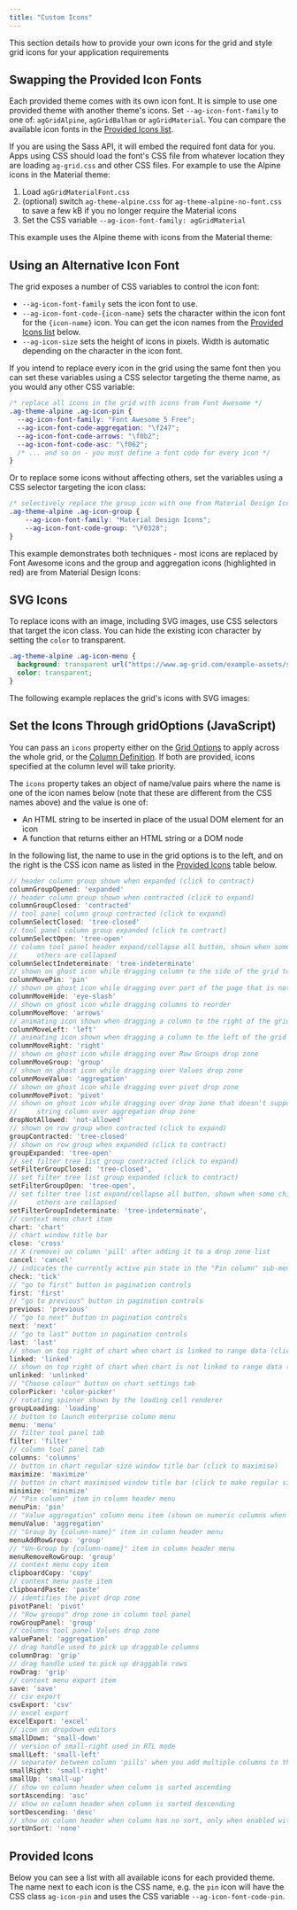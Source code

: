 ```yaml
---
title: "Custom Icons"
---
```


This section details how to provide your own icons for the grid and style grid icons for your application requirements

## Swapping the Provided Icon Fonts

Each provided theme comes with its own icon font. It is simple to use one provided theme with another theme's icons. Set `--ag-icon-font-family` to one of: `agGridAlpine`, `agGridBalham` or `agGridMaterial`. You can compare the available icon fonts in the [Provided Icons list](#provided-icons).

If you are using the Sass API, it will embed the required font data for you. Apps using CSS should load the font's CSS file from whatever location they are loading `ag-grid.css` and other CSS files. For example to use the Alpine icons in the Material theme:

1. Load `agGridMaterialFont.css`
2. (optional) switch `ag-theme-alpine.css` for `ag-theme-alpine-no-font.css` to save a few kB if you no longer require the Material icons
3. Set the CSS variable `--ag-icon-font-family: agGridMaterial`

This example uses the Alpine theme with icons from the Material theme:

<grid-example title='Swapping the Icon Font' name='icons-swapping-font' type='generated' options='{ "enterprise": true, "modules": ["clientside", "rowgrouping", "menu", "setfilter", "columnpanel", "filterpanel"]  }'></grid-example>

## Using an Alternative Icon Font

The grid exposes a number of CSS variables to control the icon font:

- `--ag-icon-font-family` sets the icon font to use.
- `--ag-icon-font-code-{icon-name}` sets the character within the icon font for the `{icon-name}` icon. You can get the icon names from the [Provided Icons list](#provided-icons) below.
- `--ag-icon-size` sets the height of icons in pixels. Width is automatic depending on the character in the icon font.

If you intend to replace every icon in the grid using the same font then you can set these variables using a CSS selector targeting the theme name, as you would any other CSS variable:

```css
/* replace all icons in the grid with icons from Font Awesome */
.ag-theme-alpine .ag-icon-pin {
  --ag-icon-font-family: "Font Awesome 5 Free";
  --ag-icon-font-code-aggregation: "\f247";
  --ag-icon-font-code-arrows: "\f0b2";
  --ag-icon-font-code-asc: "\f062";
  /* ... and so on - you must define a font code for every icon */
}
```

Or to replace some icons without affecting others, set the variables using a CSS selector targeting the icon class:

```css
/* selectively replace the group icon with one from Material Design Icons */
.ag-theme-alpine .ag-icon-group {
    --ag-icon-font-family: "Material Design Icons";
    --ag-icon-font-code-group: "\F0328";
}
```

This example demonstrates both techniques - most icons are replaced by Font Awesome icons and the group and aggregation icons (highlighted in red) are from Material Design Icons:

<grid-example title='Alternative Icon Font' name='icons-alternative-font' type='generated' options='{ "enterprise": true, "modules": ["clientside", "rowgrouping", "menu", "setfilter", "columnpanel", "filterpanel"], "extras": ["fontawesome", "materialdesignicons"]  }'></grid-example>

## SVG Icons

To replace icons with an image, including SVG images, use CSS selectors that target the icon class. You can hide the existing icon character by setting the `color` to transparent.

```css
.ag-theme-alpine .ag-icon-menu {
  background: transparent url("https://www.ag-grid.com/example-assets/svg-icons/menu.svg") center/contain no-repeat;
  color: transparent;
}
```

The following example replaces the grid's icons with SVG images:

<grid-example title='SVG Icons' name='icons-images' type='generated' options='{ "enterprise": true, "modules": ["clientside", "rowgrouping", "menu", "setfilter", "columnpanel", "filterpanel"], "extras": ["fontawesome", "materialdesignicons"]  }'></grid-example>

## Set the Icons Through gridOptions (JavaScript)

You can pass an `icons` property either on the [Grid Options](/grid-options/) to apply across the whole grid, or the [Column Definition](/column-properties/). If both are provided, icons specified at the column level will take priority.

The `icons` property takes an object of name/value pairs where the name is one of the icon names below (note that these are different from the CSS names above) and the value is one of:

- An HTML string to be inserted in place of the usual DOM element for an icon
- A function that returns either an HTML string or a DOM node

<grid-example title='Icon Grid Options' name='icons-grid-options' type='generated' options='{ "enterprise": true, "modules": ["clientside", "rowgrouping", "sidebar", "columnpanel", "filterpanel"], "exampleHeight": 660, "extras": ["fontawesome"] }'></grid-example>

In the following list, the name to use in the grid options is to the left, and on the right is the CSS icon name as listed in the [Provided Icons](#provided-icons) table below.

```js
// header column group shown when expanded (click to contract)
columnGroupOpened: 'expanded'
// header column group shown when contracted (click to expand)
columnGroupClosed: 'contracted'
// tool panel column group contracted (click to expand)
columnSelectClosed: 'tree-closed'
// tool panel column group expanded (click to contract)
columnSelectOpen: 'tree-open'
// column tool panel header expand/collapse all button, shown when some children are expanded and
//     others are collapsed
columnSelectIndeterminate: 'tree-indeterminate'
// shown on ghost icon while dragging column to the side of the grid to pin
columnMovePin: 'pin'
// shown on ghost icon while dragging over part of the page that is not a drop zone
columnMoveHide: 'eye-slash'
// shown on ghost icon while dragging columns to reorder
columnMoveMove: 'arrows'
// animating icon shown when dragging a column to the right of the grid causes horizontal scrolling
columnMoveLeft: 'left'
// animating icon shown when dragging a column to the left of the grid causes horizontal scrolling
columnMoveRight: 'right'
// shown on ghost icon while dragging over Row Groups drop zone
columnMoveGroup: 'group'
// shown on ghost icon while dragging over Values drop zone
columnMoveValue: 'aggregation'
// shown on ghost icon while dragging over pivot drop zone
columnMovePivot: 'pivot'
// shown on ghost icon while dragging over drop zone that doesn't support it, e.g.
//     string column over aggregation drop zone
dropNotAllowed: 'not-allowed'
// shown on row group when contracted (click to expand)
groupContracted: 'tree-closed'
// shown on row group when expanded (click to contract)
groupExpanded: 'tree-open'
// set filter tree list group contracted (click to expand)
setFilterGroupClosed: 'tree-closed',
// set filter tree list group expanded (click to contract)
setFilterGroupOpen: 'tree-open',
// set filter tree list expand/collapse all button, shown when some children are expanded and
//     others are collapsed
setFilterGroupIndeterminate: 'tree-indeterminate',
// context menu chart item
chart: 'chart'
// chart window title bar
close: 'cross'
// X (remove) on column 'pill' after adding it to a drop zone list
cancel: 'cancel'
// indicates the currently active pin state in the "Pin column" sub-menu of the column menu
check: 'tick'
// "go to first" button in pagination controls
first: 'first'
// "go to previous" button in pagination controls
previous: 'previous'
// "go to next" button in pagination controls
next: 'next'
// "go to last" button in pagination controls
last: 'last'
// shown on top right of chart when chart is linked to range data (click to unlink)
linked: 'linked'
// shown on top right of chart when chart is not linked to range data (click to link)
unlinked: 'unlinked'
// "Choose colour" button on chart settings tab
colorPicker: 'color-picker'
// rotating spinner shown by the loading cell renderer
groupLoading: 'loading'
// button to launch enterprise column menu
menu: 'menu'
// filter tool panel tab
filter: 'filter'
// column tool panel tab
columns: 'columns'
// button in chart regular size window title bar (click to maximise)
maximize: 'maximize'
// button in chart maximised window title bar (click to make regular size)
minimize: 'minimize'
// "Pin column" item in column header menu
menuPin: 'pin'
// "Value aggregation" column menu item (shown on numeric columns when grouping is active)"
menuValue: 'aggregation'
// "Group by {column-name}" item in column header menu
menuAddRowGroup: 'group'
// "Un-Group by {column-name}" item in column header menu
menuRemoveRowGroup: 'group'
// context menu copy item
clipboardCopy: 'copy'
// context menu paste item
clipboardPaste: 'paste'
// identifies the pivot drop zone
pivotPanel: 'pivot'
// "Row groups" drop zone in column tool panel
rowGroupPanel: 'group'
// columns tool panel Values drop zone
valuePanel: 'aggregation'
// drag handle used to pick up draggable columns
columnDrag: 'grip'
// drag handle used to pick up draggable rows
rowDrag: 'grip'
// context menu export item
save: 'save'
// csv export
csvExport: 'csv'
// excel export
excelExport: 'excel'
// icon on dropdown editors
smallDown: 'small-down'
// version of small-right used in RTL mode
smallLeft: 'small-left'
// separater between column 'pills' when you add multiple columns to the header drop zone
smallRight: 'small-right'
smallUp: 'small-up'
// show on column header when column is sorted ascending
sortAscending: 'asc'
// show on column header when column is sorted descending
sortDescending: 'desc'
// show on column header when column has no sort, only when enabled with gridOptions.unSortIcon=true
sortUnSort: 'none'
```

## Provided Icons

Below you can see a list with all available icons for each provided theme. The name next to each icon is the CSS name, e.g. the `pin` icon will have the CSS class `ag-icon-pin` and uses the CSS variable `--ag-icon-font-code-pin`.

<icons-panel></icons-panel>
